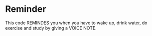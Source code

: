 # Reminder
This code REMINDES you when you have to wake up, drink water, do exercise and study by giving a VOICE NOTE. 
